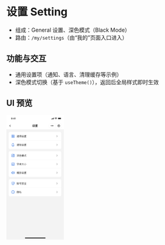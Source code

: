 # 设置 Setting

- 组成：General 设置、深色模式（Black Mode）
- 路由：`/my/settings`（由“我的”页面入口进入）

## 功能与交互

- 通用设置项（通知、语言、清理缓存等示例）
- 深色模式切换（基于 `useTheme()`），返回后全局样式即时生效

## UI 预览

<div style="display: flex; gap: 12px; align-items: flex-start;">
  <img src="../images/setting.png" alt="Setting Preview" style="flex: 1 1 0; max-width: 30%; height: auto;" />
</div>

